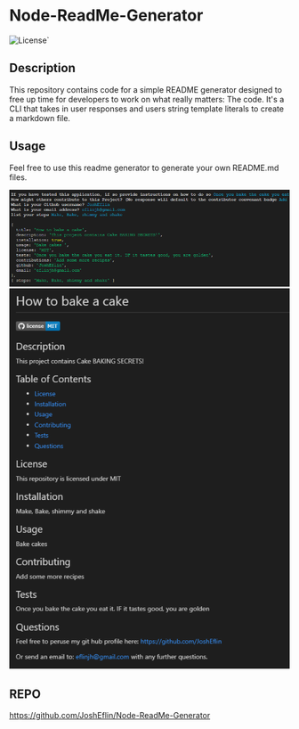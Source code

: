 # Node-ReadMe-Generator
![License](https://img.shields.io/badge/license-MIT-blue?logo=github)`

## Description

This repository contains code for a simple README generator designed to free up time for developers to work on what really matters: The code.
It's a CLI that takes in user responses and users string template literals to create a markdown file. 

## Usage
 Feel free to use this readme generator to generate your own README.md files.

 ![CLI-Screenshot](./examples/CLI.png)
 ![Example](./examples/preview.png)

 ## REPO
 https://github.com/JoshEflin/Node-ReadMe-Generator